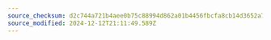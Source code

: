 ```yaml
---
source_checksum: d2c744a721b4aee0b75c88994d862a01b4456fbcfa8cb14d3652a7c84988dd88
source_modified: 2024-12-12T21:11:49.589Z
---
```



